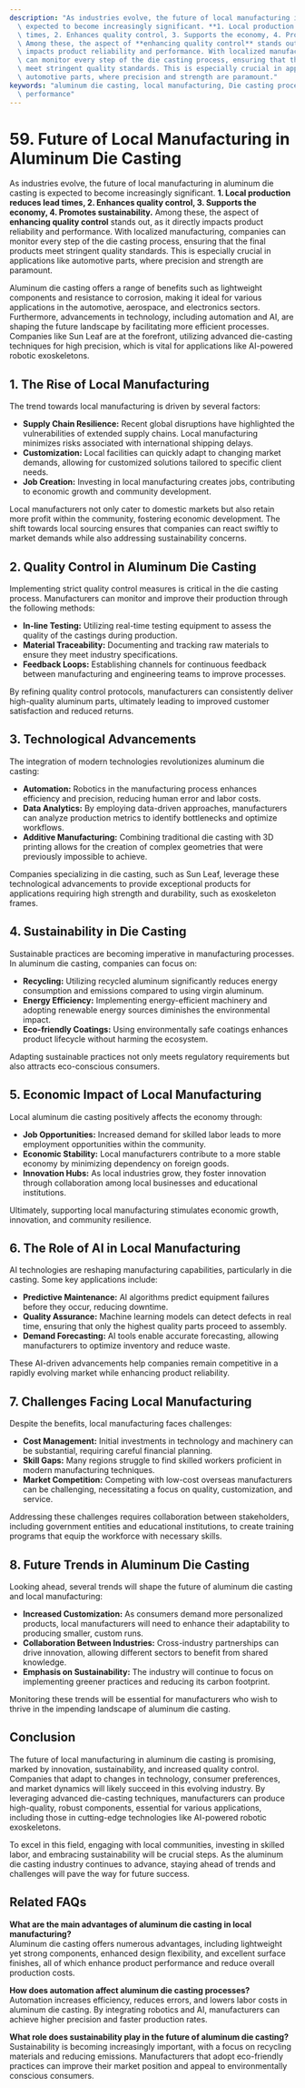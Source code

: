 ```yaml
---
description: "As industries evolve, the future of local manufacturing in aluminum die casting is\
  \ expected to become increasingly significant. **1. Local production reduces lead\
  \ times, 2. Enhances quality control, 3. Supports the economy, 4. Promotes sustainability.**\
  \ Among these, the aspect of **enhancing quality control** stands out, as it directly\
  \ impacts product reliability and performance. With localized manufacturing, companies\
  \ can monitor every step of the die casting process, ensuring that the final products\
  \ meet stringent quality standards. This is especially crucial in applications like\
  \ automotive parts, where precision and strength are paramount."
keywords: "aluminum die casting, local manufacturing, Die casting process, Heat dissipation\
  \ performance"
---
```

# 59. Future of Local Manufacturing in Aluminum Die Casting  

As industries evolve, the future of local manufacturing in aluminum die casting is expected to become increasingly significant. **1. Local production reduces lead times, 2. Enhances quality control, 3. Supports the economy, 4. Promotes sustainability.** Among these, the aspect of **enhancing quality control** stands out, as it directly impacts product reliability and performance. With localized manufacturing, companies can monitor every step of the die casting process, ensuring that the final products meet stringent quality standards. This is especially crucial in applications like automotive parts, where precision and strength are paramount.

Aluminum die casting offers a range of benefits such as lightweight components and resistance to corrosion, making it ideal for various applications in the automotive, aerospace, and electronics sectors. Furthermore, advancements in technology, including automation and AI, are shaping the future landscape by facilitating more efficient processes. Companies like Sun Leaf are at the forefront, utilizing advanced die-casting techniques for high precision, which is vital for applications like AI-powered robotic exoskeletons.

## **1. The Rise of Local Manufacturing**

The trend towards local manufacturing is driven by several factors:
- **Supply Chain Resilience:** Recent global disruptions have highlighted the vulnerabilities of extended supply chains. Local manufacturing minimizes risks associated with international shipping delays.
- **Customization:** Local facilities can quickly adapt to changing market demands, allowing for customized solutions tailored to specific client needs.
- **Job Creation:** Investing in local manufacturing creates jobs, contributing to economic growth and community development.

Local manufacturers not only cater to domestic markets but also retain more profit within the community, fostering economic development. The shift towards local sourcing ensures that companies can react swiftly to market demands while also addressing sustainability concerns.

## **2. Quality Control in Aluminum Die Casting**

Implementing strict quality control measures is critical in the die casting process. Manufacturers can monitor and improve their production through the following methods:

- **In-line Testing:** Utilizing real-time testing equipment to assess the quality of the castings during production.
- **Material Traceability:** Documenting and tracking raw materials to ensure they meet industry specifications.
- **Feedback Loops:** Establishing channels for continuous feedback between manufacturing and engineering teams to improve processes.

By refining quality control protocols, manufacturers can consistently deliver high-quality aluminum parts, ultimately leading to improved customer satisfaction and reduced returns.

## **3. Technological Advancements**

The integration of modern technologies revolutionizes aluminum die casting:
- **Automation:** Robotics in the manufacturing process enhances efficiency and precision, reducing human error and labor costs.
- **Data Analytics:** By employing data-driven approaches, manufacturers can analyze production metrics to identify bottlenecks and optimize workflows.
- **Additive Manufacturing:** Combining traditional die casting with 3D printing allows for the creation of complex geometries that were previously impossible to achieve.

Companies specializing in die casting, such as Sun Leaf, leverage these technological advancements to provide exceptional products for applications requiring high strength and durability, such as exoskeleton frames.

## **4. Sustainability in Die Casting**

Sustainable practices are becoming imperative in manufacturing processes. In aluminum die casting, companies can focus on:
- **Recycling:** Utilizing recycled aluminum significantly reduces energy consumption and emissions compared to using virgin aluminum.
- **Energy Efficiency:** Implementing energy-efficient machinery and adopting renewable energy sources diminishes the environmental impact.
- **Eco-friendly Coatings:** Using environmentally safe coatings enhances product lifecycle without harming the ecosystem.

Adapting sustainable practices not only meets regulatory requirements but also attracts eco-conscious consumers. 

## **5. Economic Impact of Local Manufacturing**

Local aluminum die casting positively affects the economy through:
- **Job Opportunities:** Increased demand for skilled labor leads to more employment opportunities within the community.
- **Economic Stability:** Local manufacturers contribute to a more stable economy by minimizing dependency on foreign goods.
- **Innovation Hubs:** As local industries grow, they foster innovation through collaboration among local businesses and educational institutions.

Ultimately, supporting local manufacturing stimulates economic growth, innovation, and community resilience.

## **6. The Role of AI in Local Manufacturing**

AI technologies are reshaping manufacturing capabilities, particularly in die casting. Some key applications include:
- **Predictive Maintenance:** AI algorithms predict equipment failures before they occur, reducing downtime.
- **Quality Assurance:** Machine learning models can detect defects in real time, ensuring that only the highest quality parts proceed to assembly.
- **Demand Forecasting:** AI tools enable accurate forecasting, allowing manufacturers to optimize inventory and reduce waste.

These AI-driven advancements help companies remain competitive in a rapidly evolving market while enhancing product reliability.

## **7. Challenges Facing Local Manufacturing**

Despite the benefits, local manufacturing faces challenges:
- **Cost Management:** Initial investments in technology and machinery can be substantial, requiring careful financial planning.
- **Skill Gaps:** Many regions struggle to find skilled workers proficient in modern manufacturing techniques.
- **Market Competition:** Competing with low-cost overseas manufacturers can be challenging, necessitating a focus on quality, customization, and service.

Addressing these challenges requires collaboration between stakeholders, including government entities and educational institutions, to create training programs that equip the workforce with necessary skills.

## **8. Future Trends in Aluminum Die Casting**

Looking ahead, several trends will shape the future of aluminum die casting and local manufacturing:
- **Increased Customization:** As consumers demand more personalized products, local manufacturers will need to enhance their adaptability to producing smaller, custom runs.
- **Collaboration Between Industries:** Cross-industry partnerships can drive innovation, allowing different sectors to benefit from shared knowledge.
- **Emphasis on Sustainability:** The industry will continue to focus on implementing greener practices and reducing its carbon footprint.

Monitoring these trends will be essential for manufacturers who wish to thrive in the impending landscape of aluminum die casting.

## **Conclusion**

The future of local manufacturing in aluminum die casting is promising, marked by innovation, sustainability, and increased quality control. Companies that adapt to changes in technology, consumer preferences, and market dynamics will likely succeed in this evolving industry. By leveraging advanced die-casting techniques, manufacturers can produce high-quality, robust components, essential for various applications, including those in cutting-edge technologies like AI-powered robotic exoskeletons.

To excel in this field, engaging with local communities, investing in skilled labor, and embracing sustainability will be crucial steps. As the aluminum die casting industry continues to advance, staying ahead of trends and challenges will pave the way for future success.

## Related FAQs

**What are the main advantages of aluminum die casting in local manufacturing?**  
Aluminum die casting offers numerous advantages, including lightweight yet strong components, enhanced design flexibility, and excellent surface finishes, all of which enhance product performance and reduce overall production costs.

**How does automation affect aluminum die casting processes?**  
Automation increases efficiency, reduces errors, and lowers labor costs in aluminum die casting. By integrating robotics and AI, manufacturers can achieve higher precision and faster production rates.

**What role does sustainability play in the future of aluminum die casting?**  
Sustainability is becoming increasingly important, with a focus on recycling materials and reducing emissions. Manufacturers that adopt eco-friendly practices can improve their market position and appeal to environmentally conscious consumers.
